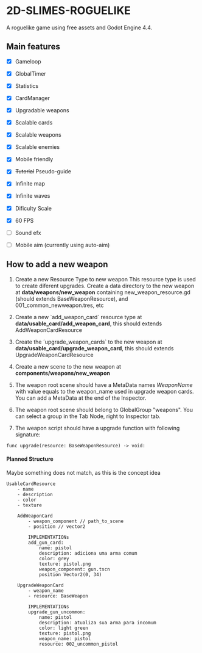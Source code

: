 # 2D-SLIMES-ROGUELIKE

A roguelike game using free assets and Godot Engine 4.4.

## Main features
- [x] Gameloop
- [x] GlobalTimer
- [x] Statistics
- [x] CardManager
- [x] Upgradable weapons
- [x] Scalable cards
- [x] Scalable weapons
- [x] Scalable enemies
- [x] Mobile friendly
- [x] ~~Tutorial~~ Pseudo-guide
- [x] Infinite map
- [x] Infinite waves
- [x] Dificulty Scale
- [x] 60 FPS
- [ ] Sound efx
- [ ] Mobile aim (currently using auto-aim)


## How to add a new weapon

1. Create a new Resource Type to new weapon
This resource type is used to create diferent upgrades.
Create a data directory to the new weapon at **data/weapons/new_weapon** containing new_weapon_resource.gd (should extends BaseWeaponResource), and 001_common_newweapon.tres, etc

2. Create a new `add_weapon_card´ resource type at **data/usable_card/add_weapon_card**, this should extends AddWeaponCardResource

3. Create the ´upgrade_weapon_cards` to the new weapon at **data/usable_card/upgrade_weapon_card**, this should extends UpgradeWeaponCardResource

4. Create a new scene to the new weapon at **components/weapons/new_weapon**

5. The weapon root scene should have a MetaData names *WeaponName* with value equals to the weapon_name used in upgrade weapon cards. You can add a MetaData at the end of the Inspector.

6. The weapon root scene should belong to GlobalGroup "weapons". You can select a group in the Tab Node, right to Inspector tab.

7. The weapon script should have a upgrade function with following signature:
````
func upgrade(resource: BaseWeaponResource) -> void:
````


#### Planned Structure
Maybe something does not match, as this is the concept idea
````
UsableCardResource
    - name
    - description
    - color
    - texture

    AddWeaponCard
        - weapon_component // path_to_scene
        - position // vector2

        IMPLEMENTATIONs
        add_gun_card:
            name: pistol
            description: adiciona uma arma comum
            color: grey
            texture: pistol.png
            weapon_component: gun.tscn
            position Vector2(0, 34)

    UpgradeWeaponCard
        - weapon_name
        - resource: BaseWeapon

        IMPLEMENTATIONs
        upgrade_gun_uncommon:
            name: pistol
            description: atualiza sua arma para incomum
            color: light green
            texture: pistol.png
            weapon_name: pistol
            resource: 002_uncommon_pistol
````